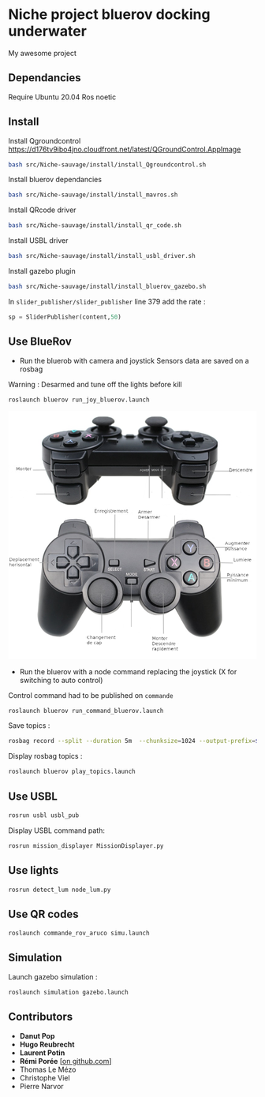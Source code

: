 # **Niche project** bluerov docking underwater

My awesome project

## Dependancies

Require Ubuntu 20.04 Ros noetic

## Install

Install Qgroundcontrol
https://d176tv9ibo4jno.cloudfront.net/latest/QGroundControl.AppImage

``` bash
bash src/Niche-sauvage/install/install_Qgroundcontrol.sh 

```

Install bluerov dependancies

``` bash
bash src/Niche-sauvage/install/install_mavros.sh 

```

Install QRcode driver

``` bash
bash src/Niche-sauvage/install/install_qr_code.sh 

```

Install USBL driver

``` bash
bash src/Niche-sauvage/install/install_usbl_driver.sh 

```

Install gazebo plugin

``` bash
bash src/Niche-sauvage/install/install_bluerov_gazebo.sh 
```

In `slider_publisher/slider_publisher` line 379 add the rate :

``` python
sp = SliderPublisher(content,50)
```

## Use BlueRov

- Run the bluerob with camera and joystick
Sensors data are saved on a rosbag

Warning : Desarmed and tune off the lights before kill

``` bash
roslaunch bluerov run_joy_bluerov.launch 
```
![](/images/manette_notice.png)

- Run the bluerov with a node command replacing the joystick (X for switching to auto control)

Control command had to be published on `commande`

``` bash
roslaunch bluerov run_command_bluerov.launch 
```

Save topics :

``` bash
rosbag record --split --duration 5m  --chunksize=1024 --output-prefix=$HOME/catkin_ws/ --all
```

Display rosbag topics :

``` bash
roslaunch bluerov play_topics.launch 
```

## Use USBL

``` bash
rosrun usbl usbl_pub
```

Display USBL command path:

```bash
rosrun mission_displayer MissionDisplayer.py
```

## Use lights

``` bash
rosrun detect_lum node_lum.py
```

## Use QR codes

``` bash
roslaunch commande_rov_aruco simu.launch
```

## Simulation

Launch gazebo simulation :

``` bash
roslaunch simulation gazebo.launch
```

## Contributors
- **Danut Pop**
- **Hugo Reubrecht**
- **Laurent Potin**
- **Rémi Porée** [[on github.com](https://github.com/Remi-Tortue)]
- Thomas Le Mézo
- Christophe Viel
- Pierre Narvor


